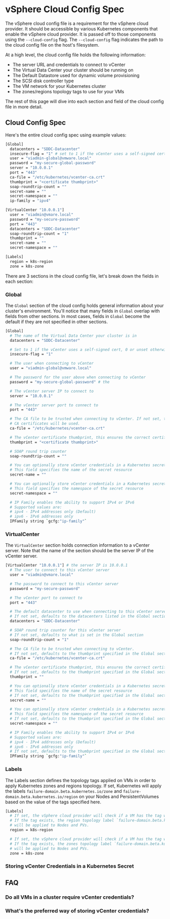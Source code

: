 # vSphere Cloud Config Spec

The vSphere cloud config file is a requirement for the vSphere cloud provider. It should be accessible by various
Kubernetes components that enable the vSphere cloud provider. It is passed off to those components using the
`--cloud-config` flag. The `--cloud-config` flag indicates the path to the cloud config file on the host's filesystem.

At a high level, the cloud config file holds the following information:

* The server URL and credentials to connect to vCenter
* The Virtual Data Center your cluster should be running on
* The Default Datastore used for dynamic volume provisioning
* The SCSI disk controller type
* The VM network for your Kubernetes cluster
* The zones/regions topology tags to use for your VMs

The rest of this page will dive into each section and field of the cloud config file in more detail.

## Cloud Config Spec

Here's the entire cloud config spec using example values:

```bash
[Global]
  datacenters = "SDDC-Datacenter"
  insecure-flag = "1" # set to 1 if the vCenter uses a self-signed cert
  user = "viadmin-global@vmware.local"
  password = "my-secure-global-password"
  server = "10.0.0.1"
  port = "443"
  ca-file = "/etc/kubernetes/vcenter-ca.crt"
  thumbprint = "<certificate thumbprint>"
  soap-roundtrip-count = ""
  secret-name = ""
  secret-namespace = ""
  ip-family = "ipv4"

[VirtualCenter "10.0.0.1"]
  user = "viadmin@vmare.local"
  password = "my-secure-password"
  port = "443"
  datacenters = "SDDC-Datacenter"
  soap-roundtrip-count = "1"
  thumbprint = ""
  secret-name = ""
  secret-namespace = ""

[Labels]
  region = k8s-region
  zone = k8s-zone
```

There are 3 sections in the cloud config file, let's break down the fields in each section:

### Global

The `Global` section of the cloud config holds general information about your cluster's environment.
You'll notice that many fields in `Global` overlap with fields from other sections. In most cases,
fields in `Global` become the default if they are not specified in other sections.

```bash
[Global]
  # The name of the Virtual Data Center your cluster is in
  datacenters = "SDDC-Datacenter"

  # Set to 1 if the vCenter uses a self-signed cert, 0 or unset otherwise
  insecure-flag = "1"

  # The user when connecting to vCenter
  user = "viadmin-global@vmware.local"

  # The password for the user above when connecting to vCenter
  password = "my-secure-global-password" # the

  # The vCenter server IP to connect to
  server = "10.0.0.1"

  # The vCenter server port to connect to
  port = "443"

  # The CA file to be trusted when connecting to vCenter. If not set, the node's
  # CA certificates will be used.
  ca-file = "/etc/kubernetes/vcenter-ca.crt"

  # The vCenter certificate thumbprint, this ensures the correct certificate is used
  thumbprint = "<certificate thumbprint>"

  # SOAP round trip counter
  soap-roundtrip-count = ""

  # You can optionally store vCenter credentials in a Kubernetes secret
  # This field specifies the name of the secret resource
  secret-name = ""

  # You can optionally store vCenter credentials in a Kubernetes secret
  # This field specifies the namespace of the secret resource
  secret-namespace = ""

  # IP Family enables the ability to support IPv4 or IPv6
  # Supported values are:
  # ipv4 - IPv4 addresses only (Default)
  # ipv6 - IPv6 addresses only
  IPFamily string `gcfg:"ip-family"`
```

### VirtualCenter

The `VirtualCenter` section holds connection information to a vCenter server. Note that the name of the
section should be the server IP of the vCenter server.

```bash
[VirtualCenter "10.0.0.1"] # the server IP is 10.0.0.1
  # The user to connect to this vCenter server
  user = "viadmin@vmare.local"

  # The password to connect to this vCenter server
  password = "my-secure-password"

  # The vCenter port to connect to
  port = "443"

  # The default datacenter to use when connecting to this vCenter server
  # If not set, defaults to the datacenters listed in the Global section
  datacenters = "SDDC-Datacenter"

  # SOAP round trip counter for this vCenter server
  # If not set, defaults to what is set in the Global section
  soap-roundtrip-count = "1"

  # The CA file to be trusted when connecting to vCenter.
  # If not set, defaults to the thumbprint specified in the Global section
  ca-file = "/etc/kubernetes/vcenter-ca.crt"

  # The vCenter certificate thumbprint, this ensures the correct certificate is used
  # If not set, defaults to the thumbprint specified in the Global section
  thumbprint = ""

  # You can optionally store vCenter credentials in a Kubernetes secret
  # This field specifies the name of the secret resource
  # If not set, defaults to the thumbprint specified in the Global section
  secret-name = ""

  # You can optionally store vCenter credentials in a Kubernetes secret
  # This field specifies the namespace of the secret resource
  # If not set, defaults to the thumbprint specified in the Global section
  secret-namespace = ""

  # IP Family enables the ability to support IPv4 or IPv6
  # Supported values are:
  # ipv4 - IPv4 addresses only (Default)
  # ipv6 - IPv6 addresses only
  # If not set, defaults to the thumbprint specified in the Global section
  IPFamily string `gcfg:"ip-family"`
```

### Labels

The Labels section defines the topology tags applied on VMs in order to apply Kubernetes zones and regions topology.
If set, Kubernetes will apply the labels `failure-domain.beta.kubernetes.io/zone` and `failure-domain.beta.kubernetes.io/region`
on your Nodes and PersistentVolumes based on the value of the tags specified here.

```bash
[Labels]
  # If set, the vSphere cloud provider will check if a VM has the tag with the corresponding value here.
  # If the tag exists, the region topology label `failure-domain.beta.kubernetes.io/region` with the associated value
  # will be applied to Nodes and PVs.
  region = k8s-region

  # If set, the vSphere cloud provider will check if a VM has the tag with the corresponding value here.
  # If the tag exists, the zones topology label `failure-domain.beta.kubernetes.io/zone` with the associated value
  # will be applied to Nodes and PVs.
  zone = k8s-zone
```

### Storing vCenter Credentials in a Kubernetes Secret

## FAQ

### Do all VMs in a cluster require vCenter credentials?

### What's the preferred way of storing vCenter credentials?
